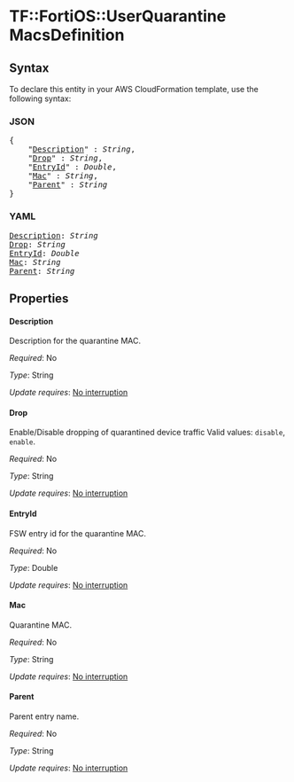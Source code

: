 # TF::FortiOS::UserQuarantine MacsDefinition

## Syntax

To declare this entity in your AWS CloudFormation template, use the following syntax:

### JSON

<pre>
{
    "<a href="#description" title="Description">Description</a>" : <i>String</i>,
    "<a href="#drop" title="Drop">Drop</a>" : <i>String</i>,
    "<a href="#entryid" title="EntryId">EntryId</a>" : <i>Double</i>,
    "<a href="#mac" title="Mac">Mac</a>" : <i>String</i>,
    "<a href="#parent" title="Parent">Parent</a>" : <i>String</i>
}
</pre>

### YAML

<pre>
<a href="#description" title="Description">Description</a>: <i>String</i>
<a href="#drop" title="Drop">Drop</a>: <i>String</i>
<a href="#entryid" title="EntryId">EntryId</a>: <i>Double</i>
<a href="#mac" title="Mac">Mac</a>: <i>String</i>
<a href="#parent" title="Parent">Parent</a>: <i>String</i>
</pre>

## Properties

#### Description

Description for the quarantine MAC.

_Required_: No

_Type_: String

_Update requires_: [No interruption](https://docs.aws.amazon.com/AWSCloudFormation/latest/UserGuide/using-cfn-updating-stacks-update-behaviors.html#update-no-interrupt)

#### Drop

Enable/Disable dropping of quarantined device traffic Valid values: `disable`, `enable`.

_Required_: No

_Type_: String

_Update requires_: [No interruption](https://docs.aws.amazon.com/AWSCloudFormation/latest/UserGuide/using-cfn-updating-stacks-update-behaviors.html#update-no-interrupt)

#### EntryId

FSW entry id for the quarantine MAC.

_Required_: No

_Type_: Double

_Update requires_: [No interruption](https://docs.aws.amazon.com/AWSCloudFormation/latest/UserGuide/using-cfn-updating-stacks-update-behaviors.html#update-no-interrupt)

#### Mac

Quarantine MAC.

_Required_: No

_Type_: String

_Update requires_: [No interruption](https://docs.aws.amazon.com/AWSCloudFormation/latest/UserGuide/using-cfn-updating-stacks-update-behaviors.html#update-no-interrupt)

#### Parent

Parent entry name.

_Required_: No

_Type_: String

_Update requires_: [No interruption](https://docs.aws.amazon.com/AWSCloudFormation/latest/UserGuide/using-cfn-updating-stacks-update-behaviors.html#update-no-interrupt)

